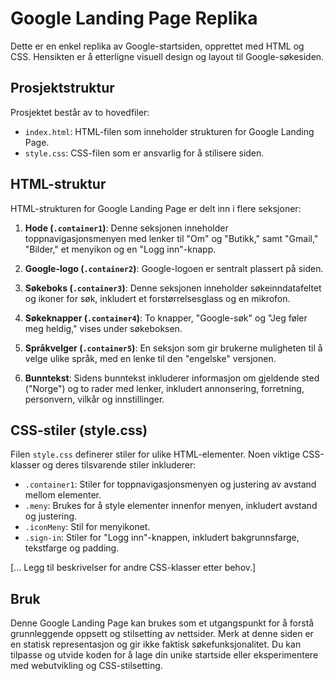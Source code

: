 # Google Landing Page Replika

Dette er en enkel replika av Google-startsiden, opprettet med HTML og CSS. Hensikten er å etterligne visuell design og layout til Google-søkesiden.

## Prosjektstruktur
Prosjektet består av to hovedfiler:
- `index.html`: HTML-filen som inneholder strukturen for Google Landing Page.
- `style.css`: CSS-filen som er ansvarlig for å stilisere siden.

## HTML-struktur
HTML-strukturen for Google Landing Page er delt inn i flere seksjoner:

1. **Hode (`.container1`)**: Denne seksjonen inneholder toppnavigasjonsmenyen med lenker til "Om" og "Butikk," samt "Gmail," "Bilder," et menyikon og en "Logg inn"-knapp.

2. **Google-logo (`.container2`)**: Google-logoen er sentralt plassert på siden.

3. **Søkeboks (`.container3`)**: Denne seksjonen inneholder søkeinndatafeltet og ikoner for søk, inkludert et forstørrelsesglass og en mikrofon.

4. **Søkeknapper (`.container4`)**: To knapper, "Google-søk" og "Jeg føler meg heldig," vises under søkeboksen.

5. **Språkvelger (`.container5`)**: En seksjon som gir brukerne muligheten til å velge ulike språk, med en lenke til den "engelske" versjonen.

6. **Bunntekst**: Sidens bunntekst inkluderer informasjon om gjeldende sted ("Norge") og to rader med lenker, inkludert annonsering, forretning, personvern, vilkår og innstillinger.

## CSS-stiler (style.css)
Filen `style.css` definerer stiler for ulike HTML-elementer. Noen viktige CSS-klasser og deres tilsvarende stiler inkluderer:

- `.container1`: Stiler for toppnavigasjonsmenyen og justering av avstand mellom elementer.
- `.meny`: Brukes for å style elementer innenfor menyen, inkludert avstand og justering.
- `.iconMeny`: Stil for menyikonet.
- `.sign-in`: Stiler for "Logg inn"-knappen, inkludert bakgrunnsfarge, tekstfarge og padding.

[... Legg til beskrivelser for andre CSS-klasser etter behov.]

## Bruk
Denne Google Landing Page kan brukes som et utgangspunkt for å forstå grunnleggende oppsett og stilsetting av nettsider. Merk at denne siden er en statisk representasjon og gir ikke faktisk søkefunksjonalitet. Du kan tilpasse og utvide koden for å lage din unike startside eller eksperimentere med webutvikling og CSS-stilsetting.
